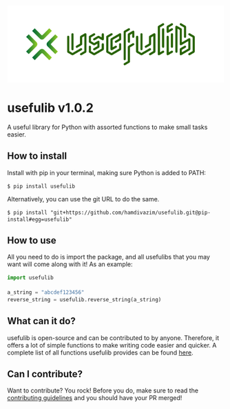 <img src="https://github.com/hamdivazim/usefulib/raw/main/logo.png">
<h1>usefulib v1.0.2</h1>
A useful library for Python with assorted functions to make small tasks easier.

## How to install
Install with pip in your terminal, making sure Python is added to PATH:
```
$ pip install usefulib
```
Alternatively, you can use the git URL to do the same.
```
$ pip install "git+https://github.com/hamdivazim/usefulib.git@pip-install#egg=usefulib"
```

## How to use
All you need to do is import the package, and all usefulibs that you may want will come along with it! As an example:
```python
import usefulib

a_string = "abcdef123456"
reverse_string = usefulib.reverse_string(a_string)
```

## What can it do?
usefulib is open-source and can be contributed to by anyone. Therefore, it offers a lot of simple functions to make writing code easier and quicker. A complete list of all functions usefulib provides can be found [here](https://github.com/hamdivazim/usefulib/blob/main/ALLFUNCTIONS.md).

## Can I contribute?
Want to contribute? You rock! Before you do, make sure to read the [contributing guidelines](https://github.com/hamdivazim/usefulib/blob/main/CONTRIBUTING.md) and you should have your PR merged!
